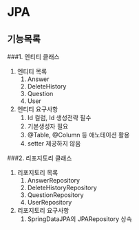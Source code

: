 # JPA
## 기능목록

###1. 엔티티 클래스
1. 엔티티 목록
   1. Answer
   2. DeleteHistory
   3. Question
   4. User
2. 엔티티 요구사항
   1. Id 컬럼, Id 생성전략 필수
   2. 기본생성자 필요
   3. @Table, @Column 등 애노테이션 활용
   4. setter 제공하지 않음

###2. 리포지토리 클래스
1. 리포지토리 목록
   1. AnswerRepository
   2. DeleteHistoryRepository
   3. QuestionRepository
   4. UserRepository
2. 리포지토리 요구사항
   1. SpringDataJPA의 JPARepository 상속